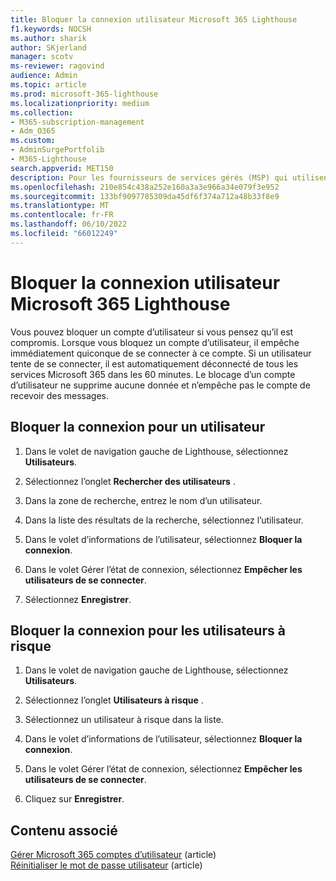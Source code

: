 ```yaml
---
title: Bloquer la connexion utilisateur Microsoft 365 Lighthouse
f1.keywords: NOCSH
ms.author: sharik
author: SKjerland
manager: scotv
ms-reviewer: ragovind
audience: Admin
ms.topic: article
ms.prod: microsoft-365-lighthouse
ms.localizationpriority: medium
ms.collection:
- M365-subscription-management
- Adm_O365
ms.custom:
- AdminSurgePortfolib
- M365-Lighthouse
search.appverid: MET150
description: Pour les fournisseurs de services gérés (MSP) qui utilisent Microsoft 365 Lighthouse, découvrez comment bloquer un compte d’utilisateur si vous pensez qu’il est compromis afin que les utilisateurs ne puissent pas se connecter.
ms.openlocfilehash: 210e854c438a252e160a3a3e966a34e079f3e952
ms.sourcegitcommit: 133bf9097785309da45df6f374a712a48b33f8e9
ms.translationtype: MT
ms.contentlocale: fr-FR
ms.lasthandoff: 06/10/2022
ms.locfileid: "66012249"
---
```

# <a name="block-user-sign-in-in-microsoft-365-lighthouse"></a>Bloquer la connexion utilisateur Microsoft 365 Lighthouse

Vous pouvez bloquer un compte d’utilisateur si vous pensez qu’il est compromis. Lorsque vous bloquez un compte d’utilisateur, il empêche immédiatement quiconque de se connecter à ce compte. Si un utilisateur tente de se connecter, il est automatiquement déconnecté de tous les services Microsoft 365 dans les 60 minutes. Le blocage d’un compte d’utilisateur ne supprime aucune donnée et n’empêche pas le compte de recevoir des messages.

## <a name="block-sign-in-for-a-user"></a>Bloquer la connexion pour un utilisateur

1. Dans le volet de navigation gauche de Lighthouse, sélectionnez **Utilisateurs**.

2. Sélectionnez l’onglet **Rechercher des utilisateurs** .

3. Dans la zone de recherche, entrez le nom d’un utilisateur.

4. Dans la liste des résultats de la recherche, sélectionnez l’utilisateur.

5. Dans le volet d’informations de l’utilisateur, sélectionnez **Bloquer la connexion**.

6. Dans le volet Gérer l’état de connexion, sélectionnez **Empêcher les utilisateurs de se connecter**.

7. Sélectionnez **Enregistrer**.

## <a name="block-sign-in-for-risky-users"></a>Bloquer la connexion pour les utilisateurs à risque

1. Dans le volet de navigation gauche de Lighthouse, sélectionnez **Utilisateurs**.

2. Sélectionnez l’onglet **Utilisateurs à risque** .

3. Sélectionnez un utilisateur à risque dans la liste.

4. Dans le volet d’informations de l’utilisateur, sélectionnez **Bloquer la connexion**.

5. Dans le volet Gérer l’état de connexion, sélectionnez **Empêcher les utilisateurs de se connecter**.

6. Cliquez sur **Enregistrer**.

## <a name="related-content"></a>Contenu associé

[Gérer Microsoft 365 comptes d’utilisateur](../enterprise/manage-microsoft-365-accounts.md) (article)\
[Réinitialiser le mot de passe utilisateur](m365-lighthouse-reset-user-password.md) (article)
